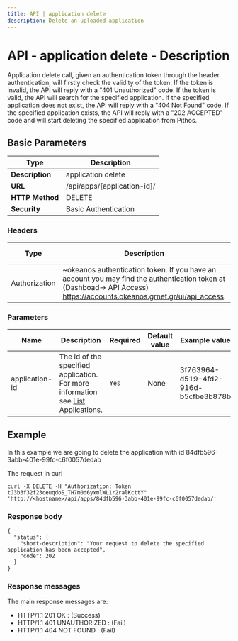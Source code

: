 ```yaml
---
title: API | application delete
description: Delete an uploaded application
---
```


# API - application delete - Description

Application delete call, given an authentication token through the header authentication,
will firstly check the validity of the token. If the token is invalid, the API will reply with
a "401 Unauthorized" code. If the token is valid, the API will search for the specified
application. If the specified application does not exist, the API will reply with a
"404 Not Found" code. If the specified application exists, the API will reply with a
"202 ACCEPTED" code and will start deleting the specified application from Pithos.

## Basic Parameters

|Type | Description
------|-------------
**Description** | application delete
**URL**         | /api/apps/[application-id]/
**HTTP Method** | DELETE
**Security**    | Basic Authentication


### Headers

Type | Description | Required | Default value | Example value
------|-------------|----------|---------------|---------------
Authorization | ~okeanos authentication token. If you have an account you may find the authentication token at (Dashboad-> API Access) https://accounts.okeanos.grnet.gr/ui/api_access. | `Yes` | None | Token tJ3b3f32f23ceuqdoS_..


### Parameters

Name | Description | Required | Default value | Example value
------|-------------|----------|---------------|---------------
application-id  | The id of the specified application. For more information see [List Applications](ApplicationsList.md). |`Yes` |None| 3f763964-d519-4fd2-916d-b5cfbe3b878b


## Example

In this example we are going to delete the application with id 84dfb596-3abb-401e-99fc-c6f0057dedab

The request in curl

```
curl -X DELETE -H "Authorization: Token tJ3b3f32f23ceuqdoS_TH7m0d6yxmlWL1r2ralKcttY" 'http://<hostname>/api/apps/84dfb596-3abb-401e-99fc-c6f0057dedab/'
```


### Response body

```
{
  "status": {
    "short-description": "Your request to delete the specified application has been accepted",
    "code": 202
  }
}
```

### Response messages

The main response messages are:

- HTTP/1.1 201 OK : (Success)
- HTTP/1.1 401 UNAUTHORIZED : (Fail)
- HTTP/1.1 404 NOT FOUND : (Fail)

